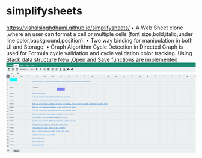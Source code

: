 # simplifysheets
https://vishalsinghdhami.github.io/simplifysheets/ • A Web Sheet clone ,where an user can format a cell or multiple cells (font size,bold,italic,under line color,background,position). • Two way binding for manipulation in both UI and Storage. • Graph Algorithm Cycle Detection in Directed Graph is used for Formula cycle validation and cycle validation color tracking. Using Stack data structure New ,Open and Save functions are implemented
![1](demo.PNG)
